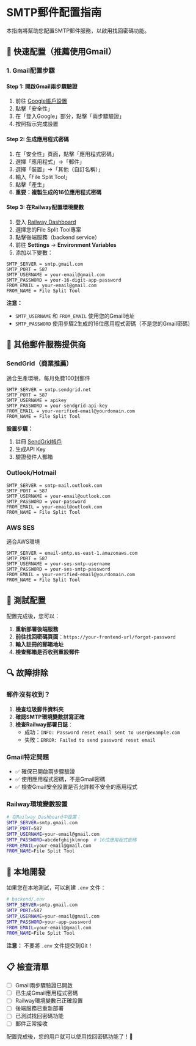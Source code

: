 # SMTP郵件配置指南

本指南將幫助您配置SMTP郵件服務，以啟用找回密碼功能。

## 🎯 快速配置（推薦使用Gmail）

### 1. Gmail配置步驟

#### Step 1: 開啟Gmail兩步驟驗證
1. 前往 [Google帳戶設置](https://myaccount.google.com/)
2. 點擊「安全性」
3. 在「登入Google」部分，點擊「兩步驟驗證」
4. 按照指示完成設置

#### Step 2: 生成應用程式密碼
1. 在「安全性」頁面，點擊「應用程式密碼」
2. 選擇「應用程式」→「郵件」
3. 選擇「裝置」→「其他（自訂名稱）」
4. 輸入「File Split Tool」
5. 點擊「產生」
6. **重要：複製生成的16位應用程式密碼**

#### Step 3: 在Railway配置環境變數
1. 登入 [Railway Dashboard](https://railway.app/)
2. 選擇您的File Split Tool專案
3. 點擊後端服務（backend service）
4. 前往 **Settings** → **Environment Variables**
5. 添加以下變數：

```
SMTP_SERVER = smtp.gmail.com
SMTP_PORT = 587
SMTP_USERNAME = your-email@gmail.com
SMTP_PASSWORD = your-16-digit-app-password
FROM_EMAIL = your-email@gmail.com
FROM_NAME = File Split Tool
```

**注意：**
- `SMTP_USERNAME` 和 `FROM_EMAIL` 使用您的Gmail地址
- `SMTP_PASSWORD` 使用步驟2生成的16位應用程式密碼（不是您的Gmail密碼）

## 🔧 其他郵件服務提供商

### SendGrid（商業推薦）
適合生產環境，每月免費100封郵件

```
SMTP_SERVER = smtp.sendgrid.net
SMTP_PORT = 587
SMTP_USERNAME = apikey
SMTP_PASSWORD = your-sendgrid-api-key
FROM_EMAIL = your-verified-email@yourdomain.com
FROM_NAME = File Split Tool
```

**設置步驟：**
1. 註冊 [SendGrid帳戶](https://sendgrid.com/)
2. 生成API Key
3. 驗證發件人郵箱

### Outlook/Hotmail
```
SMTP_SERVER = smtp-mail.outlook.com
SMTP_PORT = 587
SMTP_USERNAME = your-email@outlook.com
SMTP_PASSWORD = your-password
FROM_EMAIL = your-email@outlook.com
FROM_NAME = File Split Tool
```

### AWS SES
適合AWS環境

```
SMTP_SERVER = email-smtp.us-east-1.amazonaws.com
SMTP_PORT = 587
SMTP_USERNAME = your-ses-smtp-username
SMTP_PASSWORD = your-ses-smtp-password
FROM_EMAIL = your-verified-email@yourdomain.com
FROM_NAME = File Split Tool
```

## 🧪 測試配置

配置完成後，您可以：

1. **重新部署後端服務**
2. **前往找回密碼頁面**：`https://your-frontend-url/forgot-password`
3. **輸入註冊的郵箱地址**
4. **檢查郵箱是否收到重設郵件**

## 🔍 故障排除

### 郵件沒有收到？
1. **檢查垃圾郵件資料夾**
2. **確認SMTP環境變數拼寫正確**
3. **檢查Railway部署日誌**：
   - 成功：`INFO: Password reset email sent to user@example.com`
   - 失敗：`ERROR: Failed to send password reset email`

### Gmail特定問題
- ✅ 確保已開啟兩步驟驗證
- ✅ 使用應用程式密碼，不是Gmail密碼
- ✅ 檢查Gmail安全設置是否允許較不安全的應用程式

### Railway環境變數設置
```bash
# 在Railway Dashboard中設置：
SMTP_SERVER=smtp.gmail.com
SMTP_PORT=587
SMTP_USERNAME=your-email@gmail.com
SMTP_PASSWORD=abcdefghijklmnop  # 16位應用程式密碼
FROM_EMAIL=your-email@gmail.com
FROM_NAME=File Split Tool
```

## 🚀 本地開發

如果您在本地測試，可以創建 `.env` 文件：

```bash
# backend/.env
SMTP_SERVER=smtp.gmail.com
SMTP_PORT=587
SMTP_USERNAME=your-email@gmail.com
SMTP_PASSWORD=your-app-password
FROM_EMAIL=your-email@gmail.com
FROM_NAME=File Split Tool
```

**注意：** 不要將 `.env` 文件提交到Git！

## 📋 檢查清單

- [ ] Gmail兩步驟驗證已開啟
- [ ] 已生成Gmail應用程式密碼
- [ ] Railway環境變數已正確設置
- [ ] 後端服務已重新部署
- [ ] 已測試找回密碼功能
- [ ] 郵件正常接收

配置完成後，您的用戶就可以使用找回密碼功能了！🎉